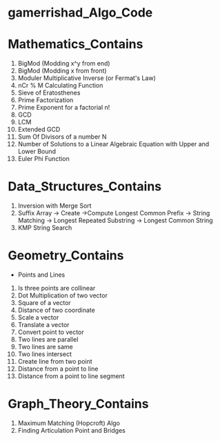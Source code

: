 # gamerrishad_Algo_Code

# Mathematics_Contains
1. BigMod (Modding x^y from end)
2. BigMod (Modding x from front)
3. Moduler Multiplicative Inverse (or Fermat's Law)
4. nCr % M Calculating Function
5. Sieve of Eratosthenes
6. Prime Factorization
7. Prime Exponent for a factorial n!
8. GCD
9. LCM
10. Extended GCD
11. Sum Of Divisors of a number N
12. Number of Solutions to a Linear Algebraic Equation with Upper and Lower Bound
13. Euler Phi Function

# Data_Structures_Contains
1. Inversion with Merge Sort
2. Suffix Array -> Create ->Compute Longest Common Prefix -> String Matching -> Longest Repeated Substring -> Longest Common String
3. KMP String Search

# Geometry_Contains
 * Points and Lines
  1. Is three points are collinear
  2. Dot Multiplication of two vector
  3. Square of a vector
  4. Distance of two coordinate
  5. Scale a vector
  6. Translate a vector
  7. Convert point to vector
  8. Two lines are parallel
  9. Two lines are same
  10. Two lines intersect
  11. Create line from two point
  12. Distance from a point to line
  13. Distance from a point to line segment
  
  # Graph_Theory_Contains
  1.  Maximum Matching (Hopcroft) Algo
  2. Finding Articulation Point and Bridges
